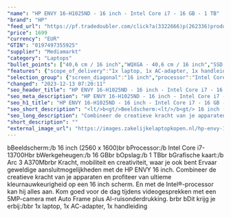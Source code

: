 ```yaml
---
"name": "HP ENVY 16-H1025ND - 16 inch - Intel Core i7 - 16 GB - 1 TB"
"brand": "HP"
"feed_url": "https://pf.tradedoubler.com/click?a(3322666)p(262336)product(50617-1761679)ttid(3)url(https%3A%2F%2Fwww.mediamarkt.nl%2Fnl%2Fproduct%2F_hp-envy-16-h1025nd-16-inch-intel-core-i7-16-gb-1-tb-1761679.html%3Futm_source%3Dtradedoubler%26utm_medium%3Daff-comparison%26utm_term%3D1761679)"
"price": 1699
"currency": "EUR"
"GTIN": "0197497355925"
"supplier": "Mediamarkt"
"category": "Laptops"
"bullet_points": ["40,6 cm / 16 inch","WQXGA - 40,6 cm / 16 inch","SSD , 1 TB , M.2 via PCIe","USB Type-C DisplayPort alternatieve modus, USB Power Delivery, USB Sleep-and-Charge, 2x USB 3.2 Gen 2 (3.1 Gen 2) Type-A, 1x HDMI, 2x Thunderbolt 4, Combo koptelefoon/microfoon port","Lithium polymer","35.74 cm x 1.89 cm x 25.24 cm / 2.34 kg"]
"features": {"scope_of_delivery":"1x laptop, 1x AC-adapter, 1x handleiding","depth":"25,24 cm","product_introduction_date":"2023-04-26","special_features":"Trusted Platform Module (TPM), Password bescherming: BIOSPower onUser, ENERGY STAR, EPEAT Gold","additional_update_information":"Voor zover op de afbeeldingen apps worden getoond, geldt dat MediaMarkt niet kan garanderen dat de apps tijdens de volledige levensduur van het product goed zullen blijven functioneren. Dit hangt af van het beleid van de fabrikant.","image_ratio":"16:10","hard_disk_1":"SSD , 1 TB , M.2 via PCIe","min_duration_supported_software_updates":"2 jaar","bluetooth":"Ja","dimensions_weight":"35.74 cm x 1.89 cm x 25.24 cm / 2.34 kg","screen_diagonal_cm":"40,6 cm","short_description":"16 inch WQXGA • Intel Core i7-13700H • 16 GB • 1 TB SSD • Intel Arc A370M (4 GB)","panel_type":"IPS (In-Plane Switching)","total_storage_space_in_gb":"1 TB","brightness":"400 cd/m²","capacity_of_1_hard_disk":"1 TB","processor":"Intel Core i7-13700H","touchscreen":"Ja","battery_capacity":"83 Wh","product_height":"1,89 cm","speakers":"Ja","convertibility":"Vast scherm","memory_speeds":"5200 MHz","model_year":"2023","shipping_costs":"0.00","memory_size":"16 GB","product_manufacturer":"HP","dedicated_graphics_memory":"4 GB","weight":"2,34 kg","integrated_mike":"Nee","height":"1,89 cm","processor_speed_with_turbo":"5.0 GHz","processor_brand":"Intel®","delivery_time":"1","bluetooth_version":"5.3","number_of_processor_cores":"14","color":"Zilver","connections":"USB Type-C DisplayPort alternatieve modus, USB Power Delivery, USB Sleep-and-Charge, 2x USB 3.2 Gen 2 (3.1 Gen 2) Type-A, 1x HDMI, 2x Thunderbolt 4, Combo koptelefoon/microfoon port","battery_type":"Lithium polymer","product_type":"Laptop","type_of_1_hard_disk":"SSD","ram_configuration":"2 x 8 GB","resolution":"2560 x 1600","ram_type":"DDR5","front_camera":"Ja","integrated_webcam":"Ja","update_policy":"Onbekend","wlan":"Ja","processor_model":"Core™ i7","previous_price":"","warranty_note":"Geen aanvullende garantie-informatie","product_width":"35,74 cm","charge_time_from_manufacturer":"Snelle oplaadtijd (50%): 30 min","product_depth":"25,24 cm","screen_diagonal_cm_inch":"40,6 cm / 16 inch","image_quality":"WQXGA","screen_diagonal_inches":"16 inch","card_reader":"Ja","wlan_standards":"WiFi 6E (802.11AX)","manufacturer_supported_software_updates":"Ja","total_storage_space":"1 TB"}
"selection_group": {"screen_diagonal":"16 inch","processor":"Intel Core i7","changed_price_past_3_days":false,"product_family":"Envy"}
"changed": "2023-12-13 07:20:11"
"seo_header_title": "HP ENVY 16-H1025ND - 16 inch - Intel Core i7 - 16 GB - 1 TB"
"seo_meta_description": "HP ENVY 16-H1025ND - 16 inch - Intel Core i7 - 16 GB - 1 TB"
"seo_h1_title": "HP ENVY 16-H1025ND - 16 inch - Intel Core i7 - 16 GB - 1 TB"
"seo_short_description": "<lt/>b<gt/>Beeldscherm:<lt/>/b<gt/> 16 inch (2560 x 1600)<lt/>br<gt/> <lt/>b<gt/>Processor:<lt/>/b<gt/> Intel Core i7-13700H<lt/>br<gt/> <lt/>b<gt/>Werkgeheugen:<lt/>/b<gt/> 16 GB<lt/>br<gt/> <lt/>b<gt/>Opslag:<lt/>/b<gt/> 1 TB<lt/>br<gt/> <lt/>b<gt/>Grafische kaart:<lt/>/b<gt/> Arc 3 A370M<lt/>br<gt/><lt/>br<gt/> Kracht, mobiliteit en creativiteit, waar je ook bent Ervaar geweldige aansluitmogelijkheden met de HP ENVY 16 inch."
"seo_long_description": "Combineer de creatieve kracht van je apparaten en profiteer van ultieme kleurnauwkeurigheid op een 16 inch scherm. En met de Intel®-processor kan hij alles aan. Kom goed voor de dag tijdens videogesprekken met een 5MP-camera met Auto Frame plus AI-ruisonderdrukking. <lt/>br<gt/><lt/>br<gt/> <lt/>b<gt/>Dit krijg je erbij:<lt/>/b<gt/><lt/>br<gt/> 1x laptop, 1x AC-adapter, 1x handleiding"
"short_description": ""
"external_image_url": "https://images.zakelijkelaptopkopen.nl/hp-envy-16-h1025nd-16-inch-intel-core-i7-16-gb-1-tb-1761679.webp"
---
```


<lt/>b<gt/>Beeldscherm:<lt/>/b<gt/> 16 inch (2560 x 1600)<lt/>br<gt/> <lt/>b<gt/>Processor:<lt/>/b<gt/> Intel Core i7-13700H<lt/>br<gt/> <lt/>b<gt/>Werkgeheugen:<lt/>/b<gt/> 16 GB<lt/>br<gt/> <lt/>b<gt/>Opslag:<lt/>/b<gt/> 1 TB<lt/>br<gt/> <lt/>b<gt/>Grafische kaart:<lt/>/b<gt/> Arc 3 A370M<lt/>br<gt/><lt/>br<gt/> Kracht, mobiliteit en creativiteit, waar je ook bent Ervaar geweldige aansluitmogelijkheden met de HP ENVY 16 inch. Combineer de creatieve kracht van je apparaten en profiteer van ultieme kleurnauwkeurigheid op een 16 inch scherm. En met de Intel®-processor kan hij alles aan. Kom goed voor de dag tijdens videogesprekken met een 5MP-camera met Auto Frame plus AI-ruisonderdrukking. <lt/>br<gt/><lt/>br<gt/> <lt/>b<gt/>Dit krijg je erbij:<lt/>/b<gt/><lt/>br<gt/> 1x laptop, 1x AC-adapter, 1x handleiding